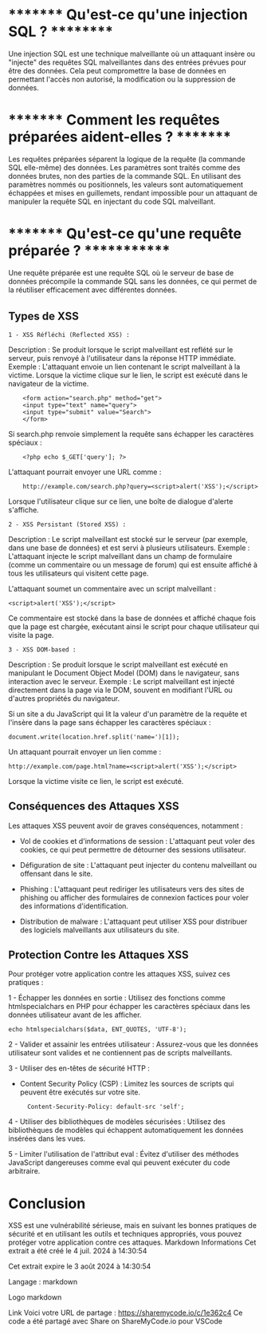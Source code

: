 # ******* Qu'est-ce qu'une injection SQL ? ********
Une injection SQL est une technique malveillante où un attaquant insère ou "injecte" des requêtes SQL malveillantes dans des entrées prévues pour être des données. Cela peut compromettre la base de données en permettant l'accès non autorisé, la modification ou la suppression de données.

# ******* Comment les requêtes préparées aident-elles ? *******
Les requêtes préparées séparent la logique de la requête (la commande SQL elle-même) des données. Les paramètres sont traités comme des données brutes, non des parties de la commande SQL.
En utilisant des paramètres nommés ou positionnels, les valeurs sont automatiquement échappées et mises en guillemets, rendant impossible pour un attaquant de manipuler la requête SQL en injectant du code SQL malveillant.

# ******* Qu'est-ce qu'une requête préparée ? ***********
Une requête préparée est une requête SQL où le serveur de base de données précompile la commande SQL sans les données, ce qui permet de la réutiliser efficacement avec différentes données.

######
## Types de XSS

    1 - XSS Réfléchi (Reflected XSS) :

Description : Se produit lorsque le script malveillant est reflété sur le serveur, puis renvoyé à l'utilisateur dans la réponse HTTP immédiate.
Exemple : L'attaquant envoie un lien contenant le script malveillant à la victime. Lorsque la victime clique sur le lien, le script est exécuté dans le navigateur de la victime.


        <form action="search.php" method="get">
        <input type="text" name="query">
        <input type="submit" value="Search">
        </form>

Si search.php renvoie simplement la requête sans échapper les caractères spéciaux :

        <?php echo $_GET['query']; ?>
L'attaquant pourrait envoyer une URL comme :

        http://example.com/search.php?query=<script>alert('XSS');</script>
Lorsque l'utilisateur clique sur ce lien, une boîte de dialogue d'alerte s'affiche.

    2 - XSS Persistant (Stored XSS) :

Description : Le script malveillant est stocké sur le serveur (par exemple, dans une base de données) et est servi à plusieurs utilisateurs.
Exemple : L'attaquant injecte le script malveillant dans un champ de formulaire (comme un commentaire ou un message de forum) qui est ensuite affiché à tous les utilisateurs qui visitent cette page.

L'attaquant soumet un commentaire avec un script malveillant :

    <script>alert('XSS');</script>
Ce commentaire est stocké dans la base de données et affiché chaque fois que la page est chargée, exécutant ainsi le script pour chaque utilisateur qui visite la page.

    3 - XSS DOM-based :

Description : Se produit lorsque le script malveillant est exécuté en manipulant le Document Object Model (DOM) dans le navigateur, sans interaction avec le serveur.
Exemple : Le script malveillant est injecté directement dans la page via le DOM, souvent en modifiant l'URL ou d'autres propriétés du navigateur.

Si un site a du JavaScript qui lit la valeur d'un paramètre de la requête et l'insère dans la page sans échapper les caractères spéciaux :

    document.write(location.href.split('name=')[1]);

Un attaquant pourrait envoyer un lien comme :

    http://example.com/page.html?name=<script>alert('XSS');</script>
Lorsque la victime visite ce lien, le script est exécuté.

## Conséquences des Attaques XSS
Les attaques XSS peuvent avoir de graves conséquences, notamment :

- Vol de cookies et d'informations de session : L'attaquant peut voler des cookies, ce qui peut permettre de détourner des sessions utilisateur.

- Défiguration de site : L'attaquant peut injecter du contenu malveillant ou offensant dans le site.

- Phishing : L'attaquant peut rediriger les utilisateurs vers des sites de phishing ou afficher des formulaires de connexion factices pour voler des informations d'identification.

- Distribution de malware : L'attaquant peut utiliser XSS pour distribuer des logiciels malveillants aux utilisateurs du site.

## Protection Contre les Attaques XSS
Pour protéger votre application contre les attaques XSS, suivez ces pratiques :

1 - Échapper les données en sortie : Utilisez des fonctions comme htmlspecialchars en PHP pour échapper les caractères spéciaux dans les données utilisateur avant de les afficher.

    echo htmlspecialchars($data, ENT_QUOTES, 'UTF-8');
2 - Valider et assainir les entrées utilisateur : Assurez-vous que les données utilisateur sont valides et ne contiennent pas de scripts malveillants.

3 - Utiliser des en-têtes de sécurité HTTP :
- Content Security Policy (CSP) : Limitez les sources de scripts qui peuvent être exécutés sur votre site.

        Content-Security-Policy: default-src 'self';

4 - Utiliser des bibliothèques de modèles sécurisées : Utilisez des bibliothèques de modèles qui échappent automatiquement les données insérées dans les vues.

5 - Limiter l'utilisation de l'attribut eval : Évitez d'utiliser des méthodes JavaScript dangereuses comme eval qui peuvent exécuter du code arbitraire.

# Conclusion

XSS est une vulnérabilité sérieuse, mais en suivant les bonnes pratiques de sécurité et en utilisant les outils et techniques appropriés, vous pouvez protéger votre application contre ces attaques.
Markdown
Informations
Cet extrait a été créé le 4 juil. 2024 à 14:30:54

Cet extrait expire le 3 août 2024 à 14:30:54

Langage : markdown

Logo markdown

Link
Voici votre URL de partage : https://sharemycode.io/c/1e362c4
Ce code a été partagé avec Share on ShareMyCode.io pour VSCode


